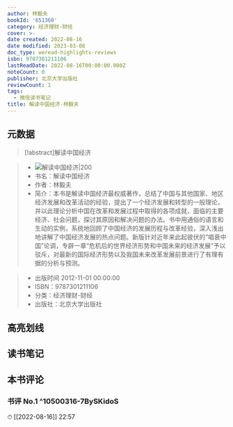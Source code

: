 ```yaml
---
author: 林毅夫
bookId: '651368'
category: 经济理财-财经
cover: >-
date created: 2022-08-16
date modified: 2023-03-08
doc_type: weread-highlights-reviews
isbn: 9787301211106
lastReadDate: 2022-08-16T00:00:00.000Z
noteCount: 0
publisher: 北京大学出版社
reviewCount: 1
tags:
  - 微信读书笔记
title: 解读中国经济-林毅夫
---
```


## 元数据

>[!abstract]解读中国经济

> - ![解读中国经济|200](https://wfqqreader-1252317822.image.myqcloud.com/cover/368/651368/t7_651368.jpg)
> - 书名：解读中国经济
> - 作者：林毅夫
> - 简介：本书是解读中国经济最权威著作，总结了中国与其他国家、地区经济发展和改革活动的经验，提出了一个经济发展和转型的一般理论，并以此理论分析中国在改革和发展过程中取得的各项成就，面临的主要经济、社会问题，探讨其原因和解决问题的办法。书中用通俗的语言和生动的实例，系统地回顾了中国经济的发展历程与改革经验，深入浅出地讲解了中国经济发展的热点问题。新版针对近年来此起彼伏的“唱衰中国”论调，专辟一章“危机后的世界经济形势和中国未来的经济发展”予以驳斥，对最新的国际经济形势以及我国未来改革发展前景进行了有理有据的分析与预测。

> - 出版时间 2012-11-01 00:00:00
> - ISBN：9787301211106
> - 分类：经济理财-财经
> - 出版社：北京大学出版社

## 高亮划线

## 读书笔记

## 本书评论

### 书评 No.1 ^10500316-7BySKidoS

⏱ [[2022-08-16]] 22:57
